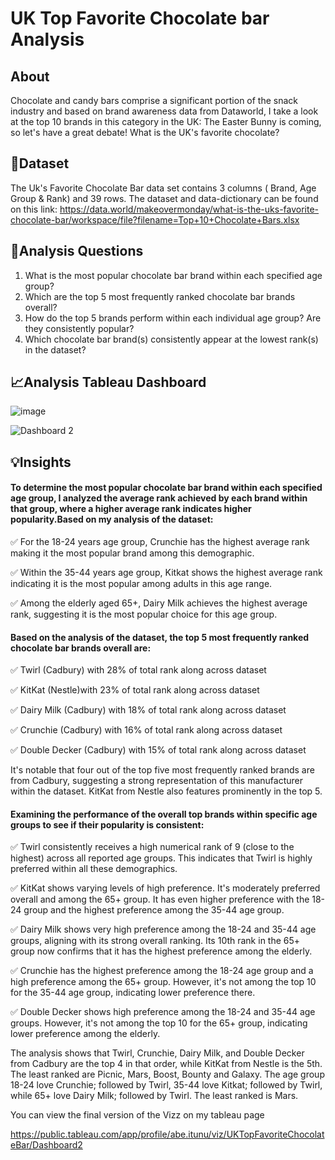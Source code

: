 # UK Top Favorite Chocolate bar Analysis


## About
Chocolate and candy bars comprise a significant portion of the snack industry and based on brand awareness data from Dataworld, I take a look at the top 10 brands in this category in the UK:
The Easter Bunny is coming, so let's have a great debate! What is the UK's favorite chocolate?

## 📝Dataset

The Uk's Favorite Chocolate Bar data set contains 3 columns ( Brand, Age Group & Rank) and 39 rows. The dataset and data-dictionary can be found on this link:
https://data.world/makeovermonday/what-is-the-uks-favorite-chocolate-bar/workspace/file?filename=Top+10+Chocolate+Bars.xlsx

## 💬Analysis Questions
1. What is the most popular chocolate bar brand within each specified age group?
2. Which are the top 5 most frequently ranked chocolate bar brands overall?
3. How do the top 5 brands perform within each individual age group? Are they consistently popular? 
4. Which chocolate bar brand(s) consistently appear at the lowest rank(s) in the dataset?

## 📈Analysis Tableau Dashboard

![image](https://user-images.githubusercontent.com/110028869/218813963-6a09363b-a1e8-48da-8afa-d242cae12fe5.png)


![Dashboard 2](https://user-images.githubusercontent.com/110028869/218815200-86f891b9-13fc-4cc4-aa84-e04c78d53ad3.png)


## 💡Insights

#### To determine the most popular chocolate bar brand within each specified age group, I analyzed the average rank achieved by each brand within that group, where a higher average rank indicates higher popularity.Based on my analysis of the dataset:

✅ For the 18-24 years age group, Crunchie has the highest average rank making it the most popular brand among this demographic.

✅ Within the 35-44 years age group, Kitkat shows the highest average rank indicating it is the most popular among adults in this age range.

✅ Among the elderly aged 65+, Dairy Milk achieves the highest average rank, suggesting it is the most popular choice for this age group.



#### Based on the analysis of the dataset, the top 5 most frequently ranked chocolate bar brands overall are:

✅ Twirl (Cadbury) with 28% of total rank along across dataset

✅ KitKat (Nestle)with 23% of total rank along across dataset

✅ Dairy Milk (Cadbury) with 18% of total rank along across dataset

✅ Crunchie (Cadbury) with 16% of total rank along across dataset

✅ Double Decker (Cadbury) with 15% of total rank along across dataset

It's notable that four out of the top five most frequently ranked brands are from Cadbury, suggesting a strong representation of this manufacturer within the dataset. KitKat from Nestle also features prominently in the top 5.



#### Examining the performance of the overall top brands within specific age groups to see if their popularity is consistent:

✅ Twirl consistently receives a high numerical rank of 9 (close to the highest) across all reported age groups. This indicates that Twirl is highly preferred within all these demographics.

✅ KitKat shows varying levels of high preference. It's moderately preferred overall and among the 65+ group. It has even higher preference with the 18-24 group and the highest preference among the 35-44 age group.

✅ Dairy Milk shows very high preference among the 18-24 and 35-44 age groups, aligning with its strong overall ranking. Its 10th rank in the 65+ group now confirms that it has the highest preference among the elderly.

✅ Crunchie has the highest preference among the 18-24 age group and a high preference among the 65+ group. However, it's not among the top 10 for the 35-44 age group, indicating lower preference there.

✅ Double Decker shows high preference among the 18-24 and 35-44 age groups. However, it's not among the top 10 for the 65+ group, indicating lower preference among the elderly.


















The analysis shows that Twirl, Crunchie, Dairy Milk, and Double Decker from Cadbury are the top 4 in that order, while KitKat from Nestle is the 5th. The least ranked are Picnic, Mars, Boost, Bounty and Galaxy. The age group 18-24 love Crunchie; followed by Twirl, 35-44 love Kitkat; followed by Twirl, while 65+ love Dairy Milk; followed by Twirl. The least ranked is Mars.


You can view the final version of the Vizz on my tableau page 

https://public.tableau.com/app/profile/abe.itunu/viz/UKTopFavoriteChocolateBar/Dashboard2
 
